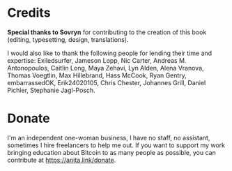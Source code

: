 # Credits
**Special thanks to Sovryn** for contributing to the creation of this book (editing, typesetting, design, translations). 

I would also like to thank the following people for lending their time and expertise: Exiledsurfer, Jameson Lopp, Nic Carter, Andreas M. Antonopoulos, Caitlin Long, Maya Zehavi, Lyn Alden, Alena Vranova, Thomas Voegtlin, Max Hillebrand, Hass McCook, Ryan Gentry, embarrassedOK, Erik24020105, Chris Chester, Johannes Grill, Daniel Pichler, Stephanie Jagl-Posch.

# Donate
I'm an independent one-woman business, I have no staff, no assistant, sometimes I hire freelancers to help me out. If you want to support my work bringing education about Bitcoin to as many people as possible, you can contribute at https://anita.link/donate.





